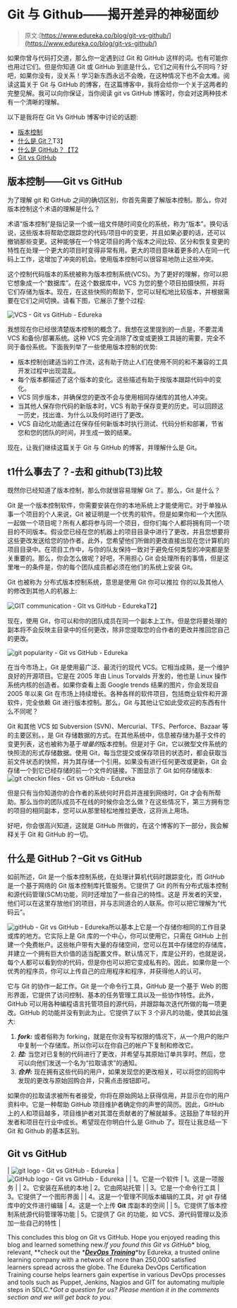 # Git 与 Github——揭开差异的神秘面纱

> 原文:[https://www.edureka.co/blog/git-vs-github/](https://www.edureka.co/blog/git-vs-github/)

如果你曾与代码打交道，那么你一定遇到过 Git 和 GitHub 这样的词。也有可能你也用过它们。但是你知道 Git 或 GitHub 到底是什么，它们之间有什么不同吗？好吧，如果你没有，没关系！学习新东西永远不会晚，在这种情况下也不会太难。阅读这篇关于 Git 与 GitHub 的博客，在这篇博客中，我将会给你一个关于这两者的完整见解。我可以向你保证，当你阅读 git vs GitHub 博客时，你会对这两种技术有一个清晰的理解。

以下是我将在 Git Vs GitHub 博客中讨论的话题:

*   [版本控制](#1)
*   [什么是 Git？](#2)T3】
*   [什么是 GitHub？【T2](#3)
*   [Git vs GitHub](#4)

## **版本控制——Git vs GitHub**

为了理解 git 和 GitHub 之间的确切区别，你首先需要了解版本控制。那么，你对版本控制这个术语的理解是什么？

术语“版本控制”是指记录一个或一组文件随时间变化的系统，称为“版本”。换句话说，这些版本将帮助您跟踪您的代码/项目中的变更，并且如果必要的话，还可以撤销那些变更。这种能够在一个特定项目的两个版本之间比较、区分和恢复变更的特性在处理一个更大的项目时变得非常有用。更大的项目意味着更多的人在同一代码上工作，这增加了冲突的机会。使用版本控制可以很容易地防止这些冲突。

这个控制代码版本的系统被称为版本控制系统(VCS)。为了更好的理解，你可以把它想象成一个“数据库”。在这个数据库中，VCS 为您的整个项目拍摄快照，并将它们存储为版本。现在，在这些快照的帮助下，您可以轻松地比较版本，并根据需要在它们之间切换。请看下图，它展示了整个过程:

![VCS - Git vs GitHub - Edureka](../Images/440165476e30654f54345bdd23c9a2c9.png)

我想现在你已经很清楚版本控制的概念了。我想在这里提到的一点是，不要混淆 VCS 和备份/部署系统。这种 VCS 完全消除了改变或更换工具链的需要，完全不同于备份系统。下面我列举了一些使用版本控制的优势:

*   版本控制创建适当的工作流，这有助于防止人们在使用不同的和不兼容的工具开发过程中出现混乱。
*   每个版本都描述了这个版本的变化。这些描述有助于按版本跟踪代码中的变化。
*   VCS 同步版本，并确保您的更改不会与使用相同存储库的其他人冲突。
*   当其他人保存你代码的新版本时，VCS 有助于保存变更的历史。可以回顾这一历史，找出谁、为什么以及何时进行了更改。
*   VCS 自动化功能通过在保存任何新版本时执行测试、代码分析和部署，节省您和您的团队的时间，并生成一致的结果。

现在，让我们继续这篇关于 Git 与 GitHub 的博客，并理解什么是 Git。

## t1什么事去了？-去和 github(T3)比较

既然你已经知道了版本控制，那么你就很容易理解 Git 了。那么，Git 是什么？

Git 是一个版本控制软件，你需要安装在你的本地系统上才能使用它。对于单独从事一个项目的个人来说，Git 被证明是一个优秀的软件。但是如果你和一个大团队一起做一个项目呢？所有人都将参与同一个项目，但你们每个人都将拥有同一个项目的不同版本。假设您已经在您的机器上的项目目录中进行了更改，并且您想要将这些更改发送给您的协作者。此外，您希望他们所做的更改直接出现在您计算机的项目目录中。在项目工作中，与你的队友保持一致对于避免任何类型的冲突都是至关重要的。那么，你会怎么做呢？好吧，不用担心 Git 会处理所有的事情，但是这里唯一的条件是，你的每个团队成员都必须在他们的系统上安装 Git。

Git 也被称为 分布式版本控制系统，意思是使用 Git 你可以推拉 你的以及其他人的修改到其他人的机器上:

![GIT communication - GIt vs GitHub - Edureka](../Images/f5a04b9cfd13e5f4d1dbf5ae7e883cfb.png)T2】

现在，使用 Git，你可以和你的团队成员在同一个副本上工作。但是您将要处理的副本将不会反映主目录中的任何更改，除非您提取您的合作者的更改并推回您自己的更改。

![git popularity - Git vs GitHub - Edureka](../Images/25f5a4e6039824ac8681a8f016751816.png)

在当今市场上，Git 是使用最广泛、最流行的现代 VCS。它相当成熟，是一个维护良好的开源项目。它是在 2005 年由 Linus Torvalds 开发的，他也是 Linux 操作系统内核的创造者。如果你查看上面 Google trends 结果的图片，你会发现自 2005 年以来 Git 在市场上持续增长。各种各样的软件项目，包括商业软件和开源软件，完全依赖 Git 进行版本控制。那么，Git 与其他让它如此受欢迎的东西有什么不同呢？

Git 和其他 VCS 如 Subversion (SVN)、Mercurial、TFS、Perforce、Bazaar 等的主要区别。，是 Git 存储数据的方式。在其他系统中，信息被存储为基于文件的变更列表，这也被称为基于*增量的*版本控制。但是对于 Git，它以微型文件系统的快照流的形式存储数据。使用 Git，每当您提交或保存项目的状态时，都会获取当前文件状态的快照，并为其存储一个引用。如果没有进行任何更改或更新，Git 会存储一个到它已经存储的前一个文件的链接。下图显示了 Git 如何存储版本: ![git checkin files - Git vs GitHub - Edureka](../Images/5a701cd4f2875363cd8caadf004e00e0.png)

但是只有当你知道你的合作者的系统何时开启并连接到网络时，Git 才会有所帮助。那么当你的团队成员不在线的时候你会怎么做？在这些情况下，第三方拥有您的项目的相同副本，您可以从那里轻松地推拉更改，这将派上用场。

好吧，你会很高兴知道，这就是 GitHub 所做的，在这个博客的下一部分，我会解释关于 Git 和 GitHub 的一切。

## **什么是 GitHub？–Git vs GitHub**

如前所述，Git 是一个版本控制系统，在处理计算机代码时跟踪变化，而 *GitHub* 是一个基于网络的 Git 版本控制库托管服务。它提供了 Git 的所有分布式版本控制和源代码管理(SCM)功能，同时还增加了一些自己的特性。这是 开发者的天堂，他们可以在这里存放他们的项目，并与志同道合的人联系。你可以把它理解为“代码云”。

![gitHub - Git vs GitHub - Edureka](../Images/5218aac963740d16b25449a21f18e794.png)所以基本上它是一个存储你相同的工作目录或库的地方。它实际上是 Git 库的一个中心，你可以使用它，只需在 GitHub 上创建一个免费帐户。这些帐户带有大量的存储空间，您可以在其中存储您的存储库，并建立一个拥有巨大价值的适当配置文件。默认情况下，库是公开的，也就是说，每个人都可以看到你的代码，但是你也可以把它变成私有的。因此，如果你是一个优秀的程序员，你可以上传自己的应用程序和程序，并获得他人的认可。

它与 Git 的协作一起工作。Git 是一个命令行工具，GitHub 是一个基于 Web 的图形界面，它提供了访问控制、基本的任务管理工具以及一些协作特性。此外，GitHub 可以用各种编程语言托管项目的源代码，并跟踪每次迭代所做的每一项更改。GitHub 的功能并没有到此为止。它提供了以下 3 个非凡的功能，使其如此强大:

1.  ***fork:*** 或者俗称为 forking，就是在你没有写权限的情况下，从一个用户的账户中复制一个存储库。所以你可以在你自己的帐户下复制和修改它。
2.  ***拉:*** 当您对已复制的代码进行了更改，并希望与其原始订单共享时。然后，您可以向他们发送一个名为“拉取请求”的通知。
3.  ***合并:*** 现在拥有这些代码的用户，如果发现您的更改相关，可以将您的回购中发现的更改与原始回购合并，只需点击按钮即可。

如果你的拉取请求被所有者接受，你将在原始网站上获得信用，并显示在你的用户资料中。它是一种帮助 GitHub 项目维护者确定你的声誉的简历。因此，GitHub 上的人和项目越多，项目维护者对其潜在贡献者的了解就越多。这鼓励了年轻的开发者和项目在行业中成长。希望现在你明白什么是 Github 了。现在让我总结一下 Git 和 Github 的基本区别。

## **Git vs GitHub**

| ![git logo - Git vs GitHub - Edureka](../Images/a4b03cb41e72303df3538a1b4d3f5279.png) | ![GitHub logo - Git vs GitHub - Edureka](../Images/2bfa96e13728963414438b8e1e35b596.png) |
| 1。它是一个软件 | 1。这是一项服务 |
| 2。它安装在系统的本地 | 2。它由网站托管 |
| 3。它是一个命令行工具 | 3。它提供了一个图形界面 |
| 4。这是一个管理不同版本编辑的工具，对 git 存储库中的文件进行编辑 | 4。这是一个上传 **Git** 库副本的空间 |
| 5。它提供了版本控制系统源代码管理等功能 | 5。它提供了 Git 的功能，如 VCS、源代码管理以及添加一些自己的特性 |

This concludes this blog on Git vs GitHub. Hope you enjoyed reading this blog and learned something new.*If you found this Git vs GitHub** blog, relevant, **check out the *[***DevOps Training***](https://www.edureka.co/devops-certification-training)*by Edureka, a trusted online learning company with a network of more than 250,000 satisfied learners spread across the globe. The Edureka DevOps Certification Training course helps learners gain expertise in various DevOps processes and tools such as Puppet, Jenkins, Nagios and GIT for automating multiple steps in SDLC.**Got a question for us? Please mention it in the comments section and we will get back to you.*